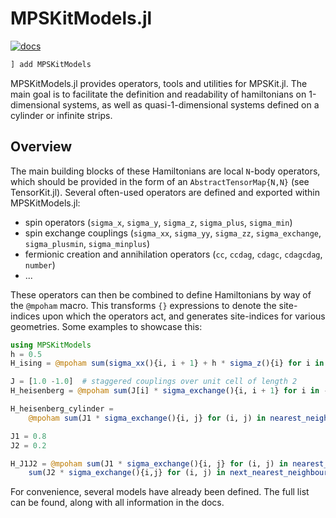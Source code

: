 # MPSKitModels.jl


[![docs][docs-dev-img]][docs-dev-url]

[docs-dev-img]: https://img.shields.io/badge/docs-dev-blue.svg
[docs-dev-url]: https://maartenvd.github.io/MPSKitModels.jl/dev/

```julia
] add MPSKitModels
```

MPSKitModels.jl provides operators, tools and utilities for MPSKit.jl.
The main goal is to facilitate the definition and readability of hamiltonians on 1-dimensional systems, as well as quasi-1-dimensional systems defined on a cylinder or infinite strips.

## Overview

The main building blocks of these Hamiltonians are local ``N``-body operators, which should be provided in the form of an ``AbstractTensorMap{N,N}`` (see TensorKit.jl).
Several often-used operators are defined and exported within MPSKitModels.jl:

* spin operators (`sigma_x`, `sigma_y`, `sigma_z`, `sigma_plus`, `sigma_min`)
* spin exchange couplings (`sigma_xx`, `sigma_yy`, `sigma_zz`, `sigma_exchange`, `sigma_plusmin`, `sigma_minplus`)
* fermionic creation and annihilation operators (`cc`, `ccdag`, `cdagc`, `cdagcdag`, `number`)
* ...

These operators can then be combined to define Hamiltonians by way of the ``@mpoham`` macro.
This transforms ``{}`` expressions to denote the site-indices upon which the operators act, and generates site-indices for various geometries.
Some examples to showcase this:

```julia
using MPSKitModels
h = 0.5
H_ising = @mpoham sum(sigma_xx(){i, i + 1} + h * sigma_z(){i} for i in -Inf:Inf)

J = [1.0 -1.0]  # staggered couplings over unit cell of length 2
H_heisenberg = @mpoham sum(J[i] * sigma_exchange(){i, i + 1} for i in -Inf:2:Inf)

H_heisenberg_cylinder =
    @mpoham sum(J1 * sigma_exchange(){i, j} for (i, j) in nearest_neighbours(InfiniteCylinder(3)))

J1 = 0.8
J2 = 0.2

H_J1J2 = @mpoham sum(J1 * sigma_exchange(){i, j} for (i, j) in nearest_neighbours(InfiniteCylinder(4))) +
    sum(J2 * sigma_exchange(){i,j} for (i, j) in next_nearest_neighbours(InfiniteCylinder(4)))
```

For convenience, several models have already been defined. The full list can be found, along with all information in the docs.